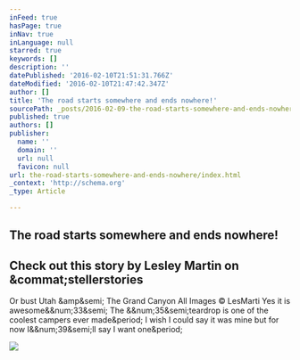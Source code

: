 ```yaml
---
inFeed: true
hasPage: true
inNav: true
inLanguage: null
starred: true
keywords: []
description: ''
datePublished: '2016-02-10T21:51:31.766Z'
dateModified: '2016-02-10T21:47:42.347Z'
author: []
title: 'The road starts somewhere and ends nowhere!'
sourcePath: _posts/2016-02-09-the-road-starts-somewhere-and-ends-nowhere.md
published: true
authors: []
publisher:
  name: ''
  domain: ''
  url: null
  favicon: null
url: the-road-starts-somewhere-and-ends-nowhere/index.html
_context: 'http://schema.org'
_type: Article

---
```

## The road starts somewhere and ends nowhere!

<article style=""><h1>Check out this story by Lesley Martin on &amp;commat;stellerstories</h1><p>Or bust Utah &amp;amp&amp;semi; The Grand Canyon All Images © LesMarti Yes it is awesome&amp;&amp;num;33&amp;semi; The &amp;&amp;num;35&amp;semi;teardrop is one of the coolest campers ever made&amp;period; I wish I could say it was mine but for now I&amp;&amp;num;39&amp;semi;ll say I want one&amp;period;</p><img src="https://steller.co/stories/690804576818824545/cover?size=640x960" /></article>